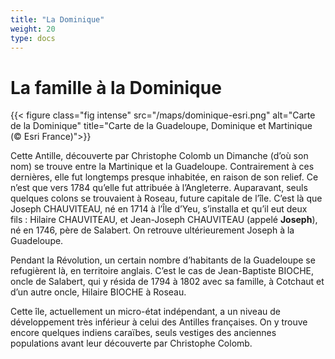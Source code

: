 ```yaml
---
title: "La Dominique"
weight: 20
type: docs
---
```


# La famille à la Dominique

{{< figure class="fig intense" src="/maps/dominique-esri.png" alt="Carte de la Dominique" title="Carte de la Guadeloupe, Dominique et Martinique (© Esri France)">}}

Cette Antille, découverte par Christophe Colomb un Dimanche (d’où son nom) se trouve entre la Martinique et la Guadeloupe. Contrairement à ces dernières, elle fut longtemps presque inhabitée, en raison de son relief. Ce n’est que vers 1784 qu’elle fut attribuée à l’Angleterre. Auparavant, seuls quelques colons se trouvaient à Roseau, future capitale de l’île. C’est là que Joseph CHAUVITEAU, né en 1714 à l’Île d’Yeu, s’installa et qu’il eut deux fils : Hilaire CHAUVITEAU, et Jean-Joseph CHAUVITEAU (appelé __Joseph__), né en 1746, père de Salabert. On retrouve ultérieurement Joseph à la Guadeloupe.

Pendant la Révolution, un certain nombre d’habitants de la Guadeloupe se refugièrent là, en territoire anglais. C’est le cas de Jean-Baptiste BIOCHE, oncle de Salabert, qui y résida de 1794 à 1802 avec sa famille, à Cotchaut et d’un autre oncle, Hilaire BIOCHE à Roseau.

Cette île, actuellement un micro-état indépendant, a un niveau de développement très inférieur à celui des Antilles françaises. On y trouve encore quelques indiens caraïbes, seuls vestiges des anciennes populations avant leur découverte par Christophe Colomb.